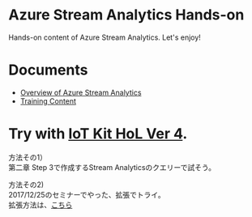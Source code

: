 # Azure Stream Analytics Hands-on 
Hands-on content of Azure Stream Analytics. 
Let's enjoy! 
# Documents 
- [Overview of Azure Stream Analytics](https://1drv.ms/p/s!Aihe6QsTtyqct5lyv28n0R8WwBB7VQ) 
- [Training Content](https://1drv.ms/p/s!Aihe6QsTtyqct5lxjFR3gxN8tQg6Fg) 

# Try with [IoT Kit HoL Ver 4](http://github.com/ms-iotkithol-jp/IoTKitHiLV4).
方法その1）  
第二章 Step 3で作成するStream Analyticsのクエリーで試そう。  

方法その2)  
2017/12/25のセミナーでやった、拡張でトライ。  
拡張方法は、[こちら](IoTKitHoLV4Extension.md)
